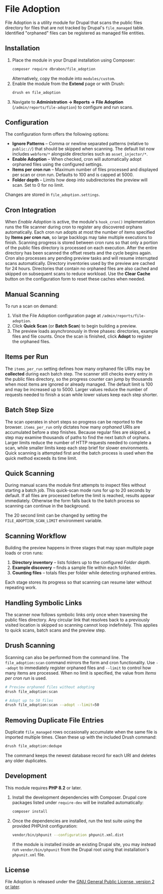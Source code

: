# File Adoption

File Adoption is a utility module for Drupal that scans the public files directory
for files that are not tracked by Drupal's `file_managed` table. Identified
"orphaned" files can be registered as managed file entities.

## Installation

1. Place the module in your Drupal installation using Composer:
   ```bash
   composer require dbrabon/file_adoption
   ```
   Alternatively, copy the module into `modules/custom`.
2. Enable the module from the **Extend** page or with Drush:
   ```bash
   drush en file_adoption
   ```
3. Navigate to **Administration → Reports → File Adoption** (`/admin/reports/file-adoption`)
   to configure and run scans.

## Configuration

The configuration form offers the following options:

- **Ignore Patterns** – Comma or newline separated patterns (relative to
  `public://`) that should be skipped when scanning. The default list now
  includes `webform/*` alongside directories such as `asset_injector/*`.
- **Enable Adoption** – When checked, cron will automatically adopt orphaned
  files using the configured settings.
- **Items per cron run** – Maximum number of files processed and displayed per
  scan or cron run. Defaults to 100 and is capped at 5000.
- **Folder depth** – Limits how deep into subdirectories the preview will scan.
  Set to 0 for no limit.

Changes are stored in `file_adoption.settings`.

## Cron Integration

When *Enable Adoption* is active, the module's `hook_cron()` implementation runs
the file scanner during cron to register any discovered orphans automatically.
Each cron run adopts at most the number of items specified by **Items per cron
run**, so large backlogs may take multiple executions to finish. Scanning
progress is stored between cron runs so that only a portion of the public files
directory is processed on each execution. After the entire directory has been
scanned the offset resets and the cycle begins again. Cron also processes any
pending preview tasks and will resume interrupted scans automatically. Directory
inventories used by the preview are cached for 24 hours.
Directories that contain no orphaned files are also cached and skipped on
subsequent scans to reduce workload. Use the **Clear Cache** button on the
configuration form to reset these caches when needed.

## Manual Scanning

To run a scan on demand:

1. Visit the File Adoption configuration page at `/admin/reports/file-adoption`.
2. Click **Quick Scan** (or **Batch Scan**) to begin building a preview.
3. The preview loads asynchronously in three phases: directories, example files
   and file counts. Once the scan is finished, click **Adopt** to register the
   orphaned files.

## Items per Run

The `items_per_run` setting defines how many orphaned file URIs may be
**collected** during each batch step. The scanner still checks every entry in
the public files directory, so the progress counter can jump by thousands when
most items are ignored or already managed. The default limit is 100 and may be
increased up to 5000. Larger values reduce the number of requests needed to
finish a scan while lower values keep each step shorter.

## Batch Step Size

The scan operates in short steps so progress can be reported to the browser.
`items_per_run` only dictates how many *orphaned* URIs are accumulated before a
step finishes. Because regular files are skipped, a step may examine thousands
of paths to find the next batch of orphans. Larger limits reduce the number of
HTTP requests needed to complete a scan, while smaller limits keep each step
brief for slower environments. Quick scanning is attempted first and the batch
process is used when the quick method exceeds its time limit.

## Quick Scanning

During manual scans the module first attempts to inspect files without starting a batch job. This quick-scan mode runs for up to 20 seconds by default. If all files are processed before the limit is reached, results appear immediately. Otherwise the form falls back to the batch process so scanning can continue in the background.

The 20 second limit can be changed by setting the `FILE_ADOPTION_SCAN_LIMIT` environment variable.

## Scanning Workflow

Building the preview happens in three stages that may span multiple page loads or cron runs:

1. **Directory inventory** – lists folders up to the configured *Folder depth*.
2. **Example discovery** – finds a sample file within each folder.
3. **Counting files** – totals files per folder while detecting orphaned entries.

Each stage stores its progress so that scanning can resume later without repeating work.

## Handling Symbolic Links

The scanner now follows symbolic links only once when traversing the public
files directory. Any circular link that resolves back to a previously visited
location is skipped so scanning cannot loop indefinitely. This applies to quick
scans, batch scans and the preview step.


## Drush Scanning

Scanning can also be performed from the command line. The `file_adoption:scan`
command mirrors the form and cron functionality. Use `--adopt` to immediately
register orphaned files and `--limit` to control how many items are processed.
When no limit is specified, the value from *Items per cron run* is used.

```bash
# Preview orphaned files without adopting
drush file_adoption:scan

# Adopt up to 50 files
drush file_adoption:scan --adopt --limit=50
```

## Removing Duplicate File Entries

Duplicate `file_managed` rows occasionally accumulate when the same file is
imported multiple times. Clean these up with the included Drush command:

```bash
drush file_adoption:dedupe
```

The command keeps the newest database record for each URI and deletes any older
duplicates.

## Development

This module requires **PHP 8.2** or later.

1. Install the development dependencies with Composer. Drupal core packages
   listed under `require-dev` will be installed automatically:

   ```bash
   composer install
   ```

2. Once the dependencies are installed, run the test suite using the provided
   PHPUnit configuration:

   ```bash
   vendor/bin/phpunit --configuration phpunit.xml.dist
   ```

   If the module is installed inside an existing Drupal site, you may instead
   run `vendor/bin/phpunit` from the Drupal root using that installation's
   `phpunit.xml` file.


## License

File Adoption is released under the [GNU General Public License, version 2 or later](LICENSE).
